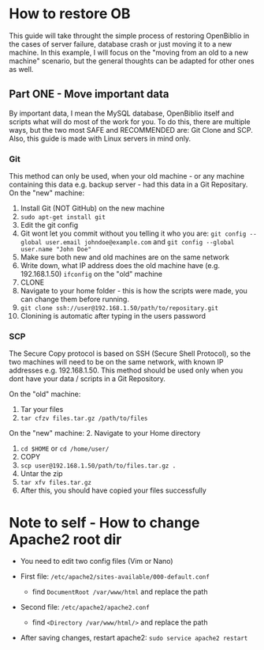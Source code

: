 # How to restore OB
This guide will take throught the simple process of restoring OpenBiblio in the cases of server failure, database crash or just moving it to a new machine. In this example, I will focus on the "moving from an old to a new machine" scenario, but the general thoughts can be adapted for other ones as well.

## Part ONE - Move important data
By important data, I mean the MySQL database, OpenBiblio itself and scripts what will do most of the work for you. To do this, there are multiple ways, but the two most SAFE and RECOMMENDED are: Git Clone and SCP. Also, this guide is made with Linux servers in mind only.

### Git
This method can only be used, when your old machine - or any machine containing this data e.g. backup server - had this data in a Git Repositary.
On the "new" machine:
1. Install Git (NOT GitHub) on the new machine
  1. `sudo apt-get install git`
2. Edit the git config
  1. Git wont let you commit without you telling it who you are:
  `git config --global user.email johndoe@example.com` and `git config --global user.name "John Doe"`
3. Make sure both new and old machines are on the same network
  1. Write down, what IP address does the old machine have (e.g. 192.168.1.50)
  `ifconfig` on the "old" machine
4. CLONE
  1. Navigate to your home folder - this is how the scripts were made, you can change them before running.
  1. `git clone ssh://user@192.168.1.50/path/to/repositary.git`
  2. Clonining is automatic after typing in the users password

### SCP
The Secure Copy protocol is based on SSH (Secure Shell Protocol), so the two machines will need to be on the same network, with known IP addresses e.g. 192.168.1.50. This method should be used only when you dont have your data / scripts in a Git Repository. 

On the "old" machine:
1. Tar your files
  1. `tar cfzv files.tar.gz /path/to/files`

On the "new" machine:
2. Navigate to your Home directory
  1. `cd $HOME` or `cd /home/user/`
3. COPY
  1. `scp user@192.168.1.50/path/to/files.tar.gz .`
4. Untar the zip
  1. `tar xfv files.tar.gz`
  2. After this, you should have copied your files successfully



# Note to self - How to change Apache2 root dir
+ You need to edit two config files (Vim or Nano)

+ First file: `/etc/apache2/sites-available/000-default.conf`
  + find `DocumentRoot /var/www/html` and replace the path

+ Second file: `/etc/apache2/apache2.conf`
  + find `<Directory /var/www/html/>` and replace the path

+ After saving changes, restart apache2: `sudo service apache2 restart`
